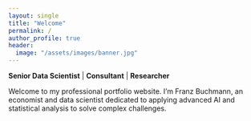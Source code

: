 ```yaml
---
layout: single
title: "Welcome"
permalink: /
author_profile: true
header:
  image: "/assets/images/banner.jpg"
---
```


**Senior Data Scientist** | **Consultant** | **Researcher**

Welcome to my professional portfolio website. I’m Franz Buchmann, an economist and data scientist dedicated to applying advanced AI and statistical analysis to solve complex challenges.